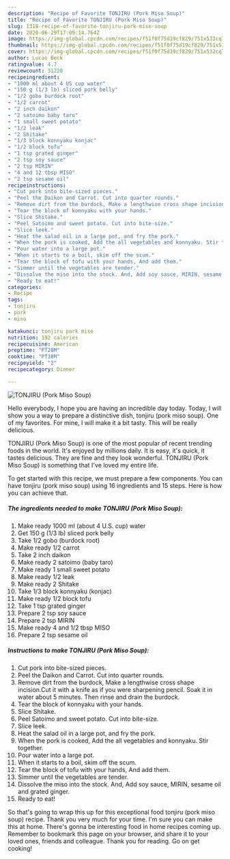 ```yaml
---
description: "Recipe of Favorite TONJIRU (Pork Miso Soup)"
title: "Recipe of Favorite TONJIRU (Pork Miso Soup)"
slug: 1318-recipe-of-favorite-tonjiru-pork-miso-soup
date: 2020-06-29T17:09:14.764Z
image: https://img-global.cpcdn.com/recipes/f51f0f75d19cf829/751x532cq70/tonjiru-pork-miso-soup-recipe-main-photo.jpg
thumbnail: https://img-global.cpcdn.com/recipes/f51f0f75d19cf829/751x532cq70/tonjiru-pork-miso-soup-recipe-main-photo.jpg
cover: https://img-global.cpcdn.com/recipes/f51f0f75d19cf829/751x532cq70/tonjiru-pork-miso-soup-recipe-main-photo.jpg
author: Lucas Beck
ratingvalue: 4.7
reviewcount: 31228
recipeingredient:
- "1000 ml about 4 US cup water"
- "150 g (1/3 lb) sliced pork belly"
- "1/2 gobo burdock root"
- "1/2 carrot"
- "2 inch daikon"
- "2 satoimo baby taro"
- "1 small sweet potato"
- "1/2 leak"
- "2 Shitake"
- "1/3 block konnyaku konjac"
- "1/2 block tofu"
- "1 tsp grated ginger"
- "2 tsp soy sauce"
- "2 tsp MIRIN"
- "4 and 12 tbsp MISO"
- "2 tsp sesame oil"
recipeinstructions:
- "Cut pork into bite-sized pieces."
- "Peel the Daikon and Carrot. Cut into quarter rounds."
- "Remove dirt from the burdock, Make a lengthwise cross shape incision.Cut it with a knife as if you were sharpening pencil. Soak it in water about 5 minutes. Then rinse and drain the burdock."
- "Tear the block of konnyaku with your hands."
- "Slice Shitake."
- "Peel Satoimo and sweet potato. Cut into bite-size."
- "Slice leek."
- "Heat the salad oil in a large pot, and fry the pork."
- "When the pork is cooked, Add the all vegetables and konnyaku. Stir together."
- "Pour water into a large pot."
- "When it starts to a boil, skim off the scum."
- "Tear the block of tofu with your hands, And add them."
- "Simmer until the vegetables are tender."
- "Dissolve the miso into the stock. And, Add soy sauce, MIRIN, sesame oil and grated ginger."
- "Ready to eat!"
categories:
- Recipe
tags:
- tonjiru
- pork
- miso

katakunci: tonjiru pork miso 
nutrition: 192 calories
recipecuisine: American
preptime: "PT28M"
cooktime: "PT38M"
recipeyield: "2"
recipecategory: Dinner

---
```



![TONJIRU (Pork Miso Soup)](https://img-global.cpcdn.com/recipes/f51f0f75d19cf829/751x532cq70/tonjiru-pork-miso-soup-recipe-main-photo.jpg)

Hello everybody, I hope you are having an incredible day today. Today, I will show you a way to prepare a distinctive dish, tonjiru (pork miso soup). One of my favorites. For mine, I will make it a bit tasty. This will be really delicious.

TONJIRU (Pork Miso Soup) is one of the most popular of recent trending foods in the world. It's enjoyed by millions daily. It is easy, it's quick, it tastes delicious. They are fine and they look wonderful. TONJIRU (Pork Miso Soup) is something that I've loved my entire life.




To get started with this recipe, we must prepare a few components. You can have tonjiru (pork miso soup) using 16 ingredients and 15 steps. Here is how you can achieve that.

<!--inarticleads1-->

##### The ingredients needed to make TONJIRU (Pork Miso Soup):

1. Make ready 1000 ml (about 4 U.S. cup) water
1. Get 150 g (1/3 lb) sliced pork belly
1. Take 1/2 gobo (burdock root)
1. Make ready 1/2 carrot
1. Take 2 inch daikon
1. Make ready 2 satoimo (baby taro)
1. Make ready 1 small sweet potato
1. Make ready 1/2 leak
1. Make ready 2 Shitake
1. Take 1/3 block konnyaku (konjac)
1. Make ready 1/2 block tofu
1. Take 1 tsp grated ginger
1. Prepare 2 tsp soy sauce
1. Prepare 2 tsp MIRIN
1. Make ready 4 and 1/2 tbsp MISO
1. Prepare 2 tsp sesame oil




<!--inarticleads2-->

##### Instructions to make TONJIRU (Pork Miso Soup):

1. Cut pork into bite-sized pieces.
1. Peel the Daikon and Carrot. Cut into quarter rounds.
1. Remove dirt from the burdock, Make a lengthwise cross shape incision.Cut it with a knife as if you were sharpening pencil. Soak it in water about 5 minutes. Then rinse and drain the burdock.
1. Tear the block of konnyaku with your hands.
1. Slice Shitake.
1. Peel Satoimo and sweet potato. Cut into bite-size.
1. Slice leek.
1. Heat the salad oil in a large pot, and fry the pork.
1. When the pork is cooked, Add the all vegetables and konnyaku. Stir together.
1. Pour water into a large pot.
1. When it starts to a boil, skim off the scum.
1. Tear the block of tofu with your hands, And add them.
1. Simmer until the vegetables are tender.
1. Dissolve the miso into the stock. And, Add soy sauce, MIRIN, sesame oil and grated ginger.
1. Ready to eat!




So that's going to wrap this up for this exceptional food tonjiru (pork miso soup) recipe. Thank you very much for your time. I'm sure you can make this at home. There's gonna be interesting food in home recipes coming up. Remember to bookmark this page on your browser, and share it to your loved ones, friends and colleague. Thank you for reading. Go on get cooking!
